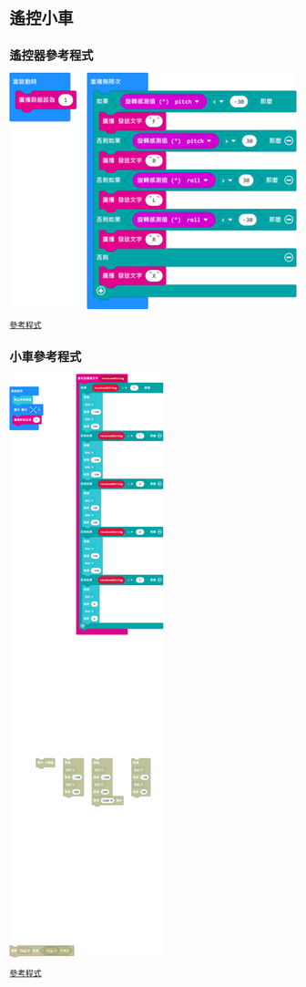 # 遙控小車

## 遙控器參考程式

![](./images/rc_code1.png)

[參考程式](https://makecode.microbit.org/_CmibpMa44Mr2)

## 小車參考程式

![](./images/rc_code2.png)

[參考程式](https://makecode.microbit.org/_MdtJ1Ye3j26u)